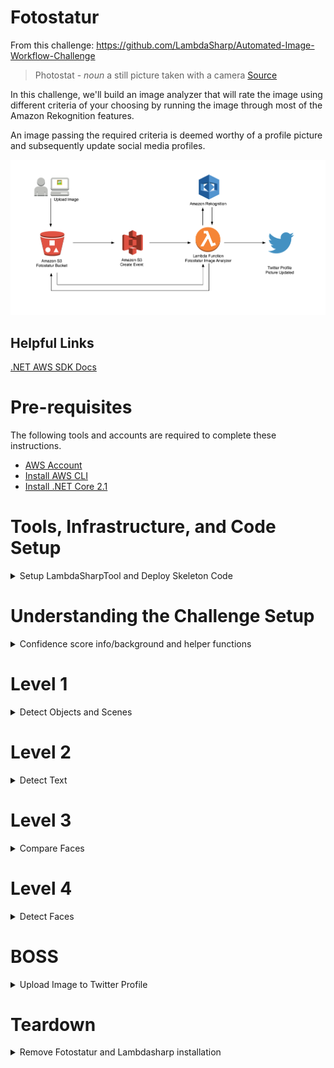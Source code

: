 # Fotostatur

From this challenge: https://github.com/LambdaSharp/Automated-Image-Workflow-Challenge
  
> Photostat - _noun_ a still picture taken with a camera [Source](https://www.thesaurus.com/browse/photostat?s=ts)
  
In this challenge, we'll build an image analyzer that will rate the image using different criteria of your choosing by running the image through most of the Amazon Rekognition features.

An image passing the required criteria is deemed worthy of a profile picture and subsequently update social media profiles.

![](diagrams/fotostatur.png)

## Helpful Links
[.NET AWS SDK Docs](https://docs.aws.amazon.com/sdkfornet/v3/apidocs)

# Pre-requisites
The following tools and accounts are required to complete these instructions.

* [AWS Account](https://aws.amazon.com/)
* [Install AWS CLI](https://aws.amazon.com/cli/)
* [Install .NET Core 2.1](https://www.microsoft.com/net/download)

# Tools, Infrastructure, and Code Setup

<details>
<summary>Setup LambdaSharpTool and Deploy Skeleton Code</summary>

1) From any directory, install/update the λ# tool.

    ```bash
    dotnet tool install -g MindTouch.LambdaSharp.Tool --version 0.4.0.4
    ```
    
    -- Or if already installed, to update:
    
    ```bash
    dotnet tool update -g MindTouch.LambdaSharp.Tool
    ```

1) Once installed/updated, the λ# CLI needs to be configured/updated.

    ```bash
    dotnet lash config
    ```

1) Initialize/update deployment tier with the λ# runtime.
    ```bash
    dotnet lash init --tier Sandbox
    ```

1) Clone this Repo.

1) From the root of the cloned repo, deploy the skeleton code. **NOTE: This is the command to deploy any future changes.**
    ```bash
    cd Automated-Image-Workflow-Challenge/
    dotnet lash deploy Fotostatur --tier Sandbox
    ```

    > See [Setup LambdaSharp CLI & Runtime](https://github.com/LambdaSharp/LambdaSharpTool/tree/master/Runtime#setup-lambdasharp-cli--runtime) for detailed instructions and more info about the LambdaSharpTool.
    > Note: LambdaSharp Contributors need to unset the `LAMBDASHARP` environment variable if you want to use `dotnet lash`

1) Find the `FotostaturPhotoBucket` bucket name in the CloudFormation outputs:

    > Hint: From the AWS console navigate to `Cloudformation` > `Sandbox-Fotostatur` > `Resources`

1) Test deployment by taking a picture or choosing an image to upload.

    In the command below replace `SOURCE_IMAGE.JPG` and `FOTO_STATUR_PHOTOBUCKET` for their respective names.
    
    From the directory where the image resides, run the command:
    
    ```bash
    aws s3 cp SOURCE_IMAGE.JPG s3://FOTO_STATUR_PHOTOBUCKET/images/SOURCE_IMAGE.JPG
    ```
    
    > Note: It is being uploaded to an `images` path.
 
1) Check the lambda function's CloudWatch logs to see if it was invoked with the S3 Upload. In the logs it should show the final score of 0.

1) From the directory where the image resides delete the image from S3.
    ```bash
    rm s3://FOTO_STATUR_PHOTOBUCKET/images/SOURCE_IMAGE.JPG
    ```
    
    > Note: It is being deleted from an `images` path.
    
> Note: While you could use the AWS console to upload an image, it's highly recommended for speedier development to use the AWS CLI to upload and remove images from S3.

</details>
 
# Understanding the Challenge Setup

<details>
<summary>Confidence score info/background and helper functions</summary>

### Confidence Scores

[About Confidence scores](https://aws.amazon.com/rekognition/faqs/#Object_and_Scene_Detection)
```
A confidence score is a number between 0 and 100 that indicates the probability that a given prediction is correct.
```

Confidence scores are provided in most responses from Rekognition.

### Helper Function

A helper function to add totals is provided. Use the following code snippet when needed:

```
AddTotals("criteria label", (float) 99.1234);
```

Where `criteria label` is any string to identify the criteria, and the `float` which is the confidence score.

</details>

# Level 1

<details>
<summary>Detect Objects and Scenes</summary>

In `Fotostatur/ImageAnalyzer/Functions.cs` edit the `DetectLabels` and `ScoreLabels` methods.

[DetectLabelsAsync Method](https://docs.aws.amazon.com/sdkfornet/v3/apidocs/items/Rekognition/MRekognitionDetectLabelsAsyncDetectLabelsRequestCancellationToken.html)

1) Detect the labels from the image uploaded.
1) Score the results from detect labels using the `AddTotals` helper function to keep a running total.

Deploy with `dotnet lash deploy Fotostatur --tier Sandbox`

_Test your code by using the CLI commands above to deploy, upload and remove images from S3._

_Use CloudWatch to see the final score change based on criteria added._    

</details>

# Level 2

<details>
<summary>Detect Text</summary>

In `Fotostatur/ImageAnalyzer/Functions.cs` edit the `DetectText` and `ScoreText` methods.

[DetectTextAsync Method](https://docs.aws.amazon.com/sdkfornet/v3/apidocs/items/Rekognition/MRekognitionDetectTextAsyncDetectTextRequestCancellationToken.html)

1) Detect any text from the image uploaded.
1) Score the results from detect text using the `AddTotals` helper function to keep a running total.

Deploy with `dotnet lash deploy Fotostatur --tier Sandbox`

_Test your code by using the CLI commands above to deploy, upload and remove images from S3._

_Use CloudWatch to see the final score change based on criteria added._

</details>

# Level 3

<details>
<summary>Compare Faces</summary>

In `Fotostatur/ImageAnalyzer/Functions.cs` edit the `CompareFaces` and `ScoreCompare` methods.

[CompareFacesAsync Method](https://docs.aws.amazon.com/sdkfornet/v3/apidocs/items/Rekognition/MRekognitionCompareFacesAsyncCompareFacesRequestCancellationToken.html)

1) Add a "headshot" of someone to the `Fotostatur/headshots` directory.
1) In `Fotostatur/Module.yml`, find `HeadshotFileName` and replace the `TODO` with the filename (include extension) of the headshot.
    > Note: These variables can be accessed from: `_headshotFileName`, `_comparingImageBucket`, and `_comparingImageKey`. See `InitializeAsync` in `Fotostatur/ImageAnalyzer/Functions.cs`.
1) Compare the headshot and the image uploaded.
1) Score the results from comparison using the `AddTotals` helper function to keep a running total.

Deploy with `dotnet lash deploy Fotostatur --tier Sandbox`

_Test your code by using the CLI commands above to deploy, upload and remove images from S3._

_Use CloudWatch to see the final score change based on criteria added._

</details>

# Level 4

<details>
<summary>Detect Faces</summary>

In `Fotostatur/ImageAnalyzer/Functions.cs` edit the `DetectFaces` and `ScoreFaces` methods.

[DetectFacesAsync Method](https://docs.aws.amazon.com/sdkfornet/v3/apidocs/items/Rekognition/MRekognitionDetectFacesAsyncDetectFacesRequestCancellationToken.html)
[DetectFacesAPI](https://docs.aws.amazon.com/rekognition/latest/dg/API_DetectFaces.html)

1) Detect faces from the image uploaded.
1) See `ScoreFaces` for a commented list of objects to generate criteria with. Use at least one.
1) Score the results from generated criteria using the `AddTotals` helper function to keep a running total.

Deploy with `dotnet lash deploy Fotostatur --tier Sandbox`

_Test your code by using the CLI commands above to deploy, upload and remove images from S3._

_Use CloudWatch to see the final score change based on criteria added._

</details>

# BOSS

<details>
<summary>Upload Image to Twitter Profile</summary>

To obtain Twitter keys, use the steps provided at the presentation. To create tokens you must have a Twitter account and create an app on the [Twitter Developer Site](https://developer.twitter.com/en/apps).

1) Encrypt the Twitter keys `TwitterConsumerKey`, `TwitterConsumerSecret`, `TwitterAccessToken`, `TwitterAccessSecret`.

    ```bash
    lash encrypt SECRET
    ```

1) In `Fotostatur/Module.yml`, uncomment the `TwitterConsumerKey`, `TwitterConsumerSecret`, `TwitterAccessToken`, `TwitterAccessSecret` and add each encrypted value to their respective location. 


In `Fotostatur/ImageAnalyzer/Functions.cs` do the following

1) In method `InitializeAsync`, uncomment `_consumerKey`, `_consumerSecret`, `_accessToken`, `_accessTokenSecret`

1) In method `ProcessMessageAsync`, uncomment `await DownloadS3Image();` 
1) In method `DownloadS3Image`, save the image locally from S3
    
1) In method `ProcessMessageAsync`, uncomment `ResizeImage();` 
1) In method `ResizeImage`, process the image 
    > See [ImageSharp Resize Example](https://github.com/SixLabors/ImageSharp#api)
    
1) In method `ProcessMessageAsync`, uncomment `TwitterUpload();`
1) In method `TwitterUpload`, change the `LOCAL FILE PATH`

1) In method `ProcessMessageAsync`, edit the `_criteriaThreshold` from `50` to desired number.

1) (Optional) In method `ProcessMessageAsync`, uncomment `UploadImage();`
1) (Optional) In method `UploadImage`, make backup in s3 of the image posted

Deploy with `dotnet lash deploy Fotostatur --tier Sandbox`

_Test your code by using the CLI commands above to deploy, upload and remove images from S3._

_Use CloudWatch to see the final score change based on criteria added._

_Check Twitter for the new profile picture._

</details>

# Teardown

<details>
<summary>Remove Fotostatur and Lambdasharp installation</summary>

### Removing Fotostatur

1) Empty the S3 bucket for `Fotostatur` (the one uploading images to).
1) On the CloudFormation page in the AWS console, select the stack named `{tier}-Fotostatur`, click `Actions` and then `Delete Stack`.

### Removing LambdaSharp Tier Installation

1) On the S3 bucket page in the AWS console, empty the bucket that begins with `{tier}-lambdasharp-s3package`.
1) Delete the stack `{tier}-LambdaSharp`

### Removing the LambdaSharpTool Installation

1) On the S3 bucket page in the AWS console, empty the bucket that begins with `lambdasharptool-default-deploymentbucket`.
1) Remove the cli profile stack named `LambdaSharpTool-{cli-profile}`.

</details>
